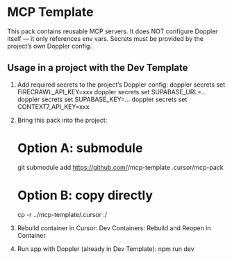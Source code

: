 # MCP Template

This pack contains reusable MCP servers. It does NOT configure Doppler itself —
it only references env vars. Secrets must be provided by the project’s own Doppler config.

## Usage in a project with the Dev Template

1. Add required secrets to the project’s Doppler config:
   doppler secrets set FIRECRAWL_API_KEY=xxx
   doppler secrets set SUPABASE_URL=...
   doppler secrets set SUPABASE_KEY=...
   doppler secrets set CONTEXT7_API_KEY=xxx

2. Bring this pack into the project:

   # Option A: submodule

   git submodule add https://github.com/<you>/mcp-template .cursor/mcp-pack

   # Option B: copy directly

   cp -r ../mcp-template/.cursor ./

3. Rebuild container in Cursor:
   Dev Containers: Rebuild and Reopen in Container

4. Run app with Doppler (already in Dev Template):
   npm run dev
